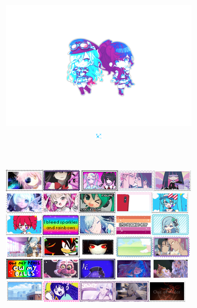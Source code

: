 ‎ ‎ ‎ ‎ ‎ ‎ ‎ ‎ ‎ ‎ ‎ ‎ ‎ ‎ ‎ ‎ ‎ ‎ ‎ 
‎ ‎ ‎ ‎ ‎ ‎ ‎‎ ‎ ‎ ‎ ‎  ‎ ‎ ‎ ‎ ‎ ‎ ‎ ‎ ‎ ‎ ‎ ‎ ‎ ‎ ‎ ‎ ‎ ‎ ‎ ‎ ‎ ‎ ‎ ‎ ‎ ‎ ‎ ‎ ‎ ‎ ‎ ‎ ‎ ‎ ‎ ‎ ‎ ‎
![hi](https://github.com/adorelace/adorelace/blob/4d416f3ca170a303aaeb9091c0f4f5053685b649/my-image.png)
<br>

 

<p align="center">
  <img  src="https://github.com/adorelace/adorelace/blob/55f4211ecc85486154a6ed89e8709a0c1a233676/8d255199.gif">
</p>

<br>
<br>
<br>
   
![STAMPS](https://github.com/adorelace/adorelace/blob/36b4fe9af58071181465e7b479cf4ab26d957564/5ki36q.gif)![homura](https://github.com/adorelace/adorelace/blob/4e269bbaec47b59349d3400d93d12867a85138ad/tumblr_9aedd371e0f6ba6d17fbb8422babf5fa_db452106_100.webp) ![morestamps](https://github.com/adorelace/adorelace/blob/36b4fe9af58071181465e7b479cf4ab26d957564/kangel_and_ame_chan_stamp_by_scenekel_dfybcxm-fullview.png)![mizisua](https://github.com/adorelace/adorelace/blob/36b4fe9af58071181465e7b479cf4ab26d957564/tumblr_3869cb19869766d207187b7b046c88f9_2b0a67c2_100.png)![sotcking](https://github.com/adorelace/adorelace/blob/36b4fe9af58071181465e7b479cf4ab26d957564/d3ks230-06729a81-2006-4fcc-8081-e1a910d53602.gif)![baby](https://github.com/adorelace/adorelace/blob/36b4fe9af58071181465e7b479cf4ab26d957564/Tumblr-l-249041021386402.png)![kangel](https://github.com/adorelace/adorelace/blob/36b4fe9af58071181465e7b479cf4ab26d957564/Tumblr-l-213132574219214.png)![car](https://github.com/adorelace/adorelace/blob/36b4fe9af58071181465e7b479cf4ab26d957564/tumblr-d7b5f8ef0e1c39c86e3e76afd42eec7e-c14b2e08-100.png)![kangel](https://github.com/adorelace/adorelace/blob/29e693b68e64eec3427122b686b2bc54fd64b624/tumblr_0b250c54dea4229df5d7a47f7c011911_d187c862_100.webp)![mesmerizermiku](https://github.com/adorelace/adorelace/blob/36b4fe9af58071181465e7b479cf4ab26d957564/tumblr_05709a5f0eb47da30aee563c462a7338_7324b965_100.webp)![mesmerizerteto](https://github.com/adorelace/adorelace/blob/36b4fe9af58071181465e7b479cf4ab26d957564/tumblr_b3c387650d8c66e62d87eaaadc502073_0e66996a_100.webp)![rainbows](https://github.com/adorelace/adorelace/blob/36b4fe9af58071181465e7b479cf4ab26d957564/Tumblr-l-161400779030719.gif)![shizook](https://github.com/adorelace/adorelace/blob/36b4fe9af58071181465e7b479cf4ab26d957564/mt3xjq.png)![fags](https://github.com/adorelace/adorelace/blob/36b4fe9af58071181465e7b479cf4ab26d957564/im_fuckin_gay_lesbian_vers_3_by_crystalstamps_ddctir3-fullview.png)![shizubaby](https://github.com/adorelace/adorelace/blob/36b4fe9af58071181465e7b479cf4ab26d957564/ezgif-2-bd7b1220e0.gif)![tehe](https://github.com/adorelace/adorelace/blob/36b4fe9af58071181465e7b479cf4ab26d957564/da0dai.gif)![SHADOW](https://github.com/adorelace/adorelace/blob/36b4fe9af58071181465e7b479cf4ab26d957564/Tumblr_l_16555970352067.gif)![celeste](https://github.com/adorelace/adorelace/blob/29e693b68e64eec3427122b686b2bc54fd64b624/tumblr_3da467ff1340c78400b741515258dfda_9a52d179_100.webp)![wiege](https://github.com/adorelace/adorelace/blob/6ab266357478b1e0a45f3e0c206c9a63ae4237c8/tumblr_c2c2fe0fef84ba5fa22af22d0a14f3ac_0064a8de_100.webp)![mizisua](https://github.com/adorelace/adorelace/blob/6ab266357478b1e0a45f3e0c206c9a63ae4237c8/tumblr_61d3c6eaa729c461b8000778eb89e7b3_bd5721e0_100.webp)![balls](https://github.com/adorelace/adorelace/blob/6ab266357478b1e0a45f3e0c206c9a63ae4237c8/tumblr_aa3000056dc48a8249bf3143bda20a85_008cc988_100.png)![funtimefoxy](https://github.com/adorelace/adorelace/blob/6ab266357478b1e0a45f3e0c206c9a63ae4237c8/tumblr_166a7fa4ddae8419e10135407697a28e_40894576_100.png)![mafuyubug](https://github.com/adorelace/adorelace/blob/505a93b356fa1f345c27ee624946d2db17f3ec94/tumblr_77463ef2e62981681a7d9a4ab7146fec_294841d0_100.webp)![shizuhalloween](https://github.com/adorelace/adorelace/blob/505a93b356fa1f345c27ee624946d2db17f3ec94/tumblr_3b48dea5588d85ddfb21bf6fd04322c0_0e875759_100.gif)![dapple](https://github.com/adorelace/adorelace/blob/505a93b356fa1f345c27ee624946d2db17f3ec94/tumblr_67991967865333b3ba7a67cfa9719efe_a8f050e4_100.webp)![moreshizu](https://github.com/adorelace/adorelace/blob/505a93b356fa1f345c27ee624946d2db17f3ec94/tumblr_027ba9490690ee373fd3f5dab787808e_634c0464_250.webp)![mari](https://github.com/adorelace/adorelace/blob/505a93b356fa1f345c27ee624946d2db17f3ec94/tumblr_000447fe58fd205652f309e0f8a4e8bd_623f287e_100.webp)![robin](https://github.com/adorelace/adorelace/blob/c6854ab731a4f8d62713dd45546d21b5100a2e48/tumblr_8fcbe58cae41292d6664bda8011d6f16_9dce5aa5_100.webp)![morerobin](https://github.com/adorelace/adorelace/blob/c6854ab731a4f8d62713dd45546d21b5100a2e48/tumblr_bd515a0b2fa05055882e015f616e605b_d1b8f169_100.webp)![foxy](https://github.com/adorelace/adorelace/blob/f7094b758ff0cd822729a4def88b6f55c30e68c8/tumblr_9ebeea7c0e208b959d15c6b324ed88f4_f05976f6_100.webp)
